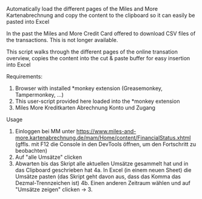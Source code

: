 Automatically load the different pages of the Miles and More Kartenabrechnung and copy the content to the clipboard so it can easily be pasted into Excel

In the past the Miles and More Credit Card offered to download CSV files of the transactions. This is not longer available. 

This script walks through the different pages of the online transation overview, copies the content into the cut & paste buffer for easy insertion into Excel

Requirements:
1. Browser with installed *monkey extension (Greasemonkey, Tampermonkey, ...)
2. This user-script provided here loaded into the *monkey extension
3. Miles More Kreditkarten Abrechnung Konto und Zugang

Usage
1. Einloggen bei MM unter https://www.miles-and-more.kartenabrechnung.de/mam/Home/content/FinancialStatus.xhtml (gffls. mit F12 die Console in den DevTools öffnen, um den Fortschritt zu beobachten)
2. Auf "alle Umsätze" clicken
3. Abwarten bis das Skript alle aktuellen Umsätze gesammelt hat und in das Clipboard geschrieben hat
4a. In Excel (in einem neuen Sheet) die Umsätze pasten (das Skript geht davon aus, dass das Komma das Dezmal-Trennzeichen ist)
4b. Einen anderen Zeitraum wählen und auf "Umsätze zeigen" clicken -> 3.
